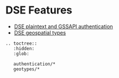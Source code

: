 # DSE Features

* [DSE plaintext and GSSAPI authentication](/dse_features/authentication)
* [DSE geospatial types](/dse_features/geotypes/)

```eval_rst
.. toctree::
   :hidden:
   :glob:
   
   authentication/*
   geotypes/*
```